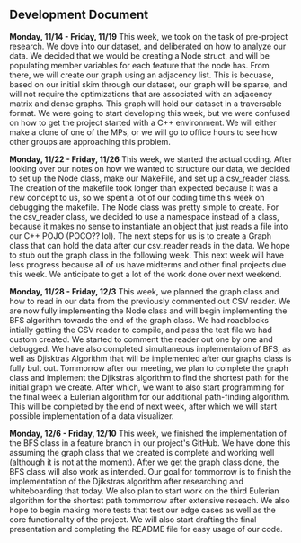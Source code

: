 ## Development Document
**Monday, 11/14 - Friday, 11/19**
This week, we took on the task of pre-project research. We dove into our dataset, and deliberated on how to analyze our data. We decided that we would be creating a Node struct, and will be populating member variables for each feature that the node has. From there, we will create our graph using an adjacency list. This is becuase, based on our initial skim through our dataset, our graph will be sparse, and will not require the optimizations that are associated with an adjacency matrix and dense graphs. This graph will hold our dataset in a traversable format. We were going to start developing this week, but we were confused on how to get the project started with a C++ environment. We will either make a clone of one of the MPs, or we will go to office hours to see how other groups are approaching this problem.

**Monday, 11/22 - Friday, 11/26**
This week, we started the actual coding. After looking over our notes on how we wanted to structure our data, we decided to set up the Node class, make our MakeFile, and set up a csv_reader class. The creation of the makefile took longer than expected because it was a new concept to us, so we spent a lot of our coding time this week on debugging the makefile. The Node class was pretty simple to create. For the csv_reader class, we decided to use a namespace instead of a class, because it makes no sense to instantiate an object that just reads a file into our C++ POJO (POCO?? lol). The next steps for us is to create a Graph class that can hold the data after our csv_reader reads in the data. We hope to stub out the graph class in the following week. This next week will have less progress because all of us have midterms and other final projects due this week. We anticipate to get a lot of the work done over next weekend. 

**Monday, 11/28 - Friday, 12/3**
This week, we planned the graph class and how to read in our data from the previously commented out CSV reader. We are now fully implementing the Node class and will begin implementing the BFS algorithm towards the end of the graph class. We had roadblocks intially getting the CSV reader to compile, and pass the test file we had custom created. We started to comment the reader out one by one and debugged. We have also completed simultaneous implementaion of BFS, as well as Djisktras Algorithm that will be implemented after our graphs class is fully bult out. Tommorrow after our meeting, we plan to complete the graph class and implement the Djikstras algorithm to find the shortest path for the initial graph we create. After which, we want to also start programming for the final week a Eulerian algorithm for our additional path-finding algorithm. This will be completed by the end of next week, after which we will start possible implementation of a data visualizer.

**Monday, 12/6 - Friday, 12/10**
This week, we finished the implementation of the BFS class in a feature branch in our project's GitHub. We have done this assuming the graph class that we created is complete and working well (although it is not at the moment). After we get the graph class done, the BFS class will also work as intended. Our goal for tommorrow is to finish the implementation of the Djikstras algorithm after researching and whiteboarding that today. We also plan to start work on the third Eulerian algorithm for the shortest path tommorrow after extensive reseach. We also hope to begin making more tests that test our edge cases as well as the core functionality of the project. We will also start drafting the final presentation and completing the README file for easy usage of our code.



